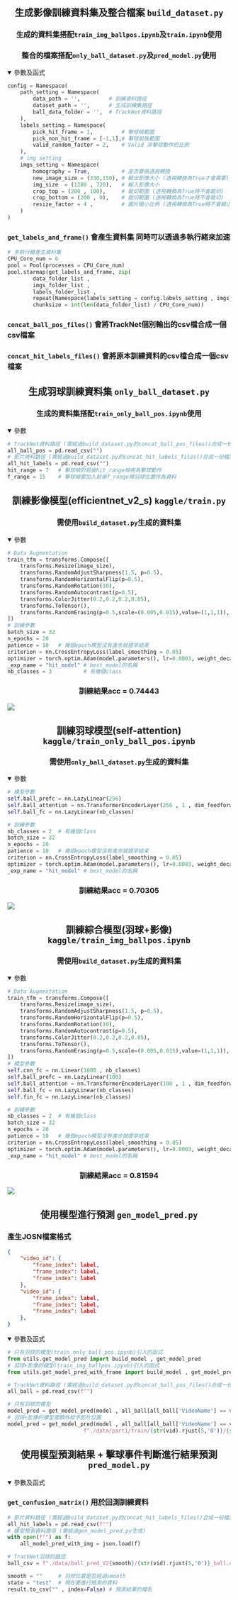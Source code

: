 ##  <div align="center">生成影像訓練資料集及整合檔案 ```build_dataset.py``` </div>
### <div align="center">生成的資料集搭配```train_img_ballpos.ipynb```及```train.ipynb```使用 </div>
### <div align="center">整合的檔案搭配```only_ball_dataset.py```及```pred_model.py```使用 </div>
<details open>
<summary>參數及函式</summary>

```python
config = Namespace(
    path_setting = Namespace(
        data_path = '',         # 訓練資料路徑
        dataset_path = '',      # 生成訓練集路徑
        ball_data_folder = '',  # TrackNet資料路徑
    ),
    labels_setting = Namespace(
        pick_hit_frame = 1,         # 擊球幀範圍
        pick_non_hit_frame = [-1,1],# 擊球前後範圍   
        valid_random_factor = 2,    # Valid 非擊球動作的比例
    ),
    # img setting
    imgs_setting = Namespace(
        homography = True,          # 是否要做透視轉換
        new_image_size = (330,150), # 輸出影像大小 (透視轉換為True才會需要)
        img_size  = (1280 , 720),   # 輸入影像大小
        crop_top = (200 , 100),     # 裁切範圍 (透視轉換為True時不會裁切)
        crop_bottom = (200 , 0),    # 裁切範圍 (透視轉換為True時不會裁切)
        resize_factor = 4 ,         # 圖片縮小比例 (透視轉換為True時不會縮小)
    )
)
```

### ```get_labels_and_frame()``` 會產生資料集 同時可以透過多執行緒來加速
```python
# 多執行續產生資料集
CPU_Core_num = 6
pool = Pool(processes = CPU_Core_num) 
pool.starmap(get_labels_and_frame, zip(
        data_folder_list , 
        imgs_folder_list , 
        labels_folder_list , 
        repeat(Namespace(labels_setting = config.labels_setting , imgs_setting = config.imgs_setting))) , 
        chunksize = int(len(data_folder_list) / CPU_Core_num))
```
### ``` concat_ball_pos_files() ``` 會將TrackNet個別輸出的csv檔合成一個csv檔案
### ``` concat_hit_labels_files() ``` 會將原本訓練資料的csv檔合成一個csv檔案

</details>

##  <div align="center">生成羽球訓練資料集 ```only_ball_dataset.py```</div>
### <div align="center">生成的資料集搭配```train_only_ball_pos.ipynb```使用 <div>
<details open>
<summary>參數</summary>


```python
# TrackNet資料路徑 (需經過build_dataset.py的concat_ball_pos_files()合成一份檔案)
all_ball_pos = pd.read_csv("") 
# 影片資料路徑 (需經過build_dataset.py的concat_hit_labels_files()合成一份檔案)
all_hit_labels = pd.read_csv("")
hit_range = 7   # 擊球幀的前後hit_range幀視為擊球動作 
f_range = 15    # 擊球幀要加入前後f_range幀羽球位置作為資料 
```

</details>

##  <div align="center">訓練影像模型(efficientnet_v2_s) ```kaggle/train.py``` </div>
### <div align="center">需使用```build_dataset.py```生成的資料集 </div>

<details open>
<summary>參數</summary>

```python
# Data Augmentation
train_tfm = transforms.Compose([
    transforms.Resize(image_size),
    transforms.RandomAdjustSharpness(1.5, p=0.5),
    transforms.RandomHorizontalFlip(p=0.5),
    transforms.RandomRotation(10),
    transforms.RandomAutocontrast(p=0.5),
    transforms.ColorJitter(0.2,0.2,0.2,0.05),
    transforms.ToTensor(),
    transforms.RandomErasing(p=0.5,scale=(0.005,0.015),value=(1,1,1)),
])
# 訓練參數
batch_size = 32
n_epochs = 20
patience = 10   # 幾個epoch模型沒有進步就提早結束
criterion = nn.CrossEntropyLoss(label_smoothing = 0.05)
optimizer = torch.optim.Adam(model.parameters(), lr=0.0003, weight_decay=1e-5)
_exp_name = "hit_model" # best_model的名稱
nb_classes = 3          # 有幾個class
```
</details>

###  <div align="center">訓練結果acc = 0.74443</div>
![](./image/image_with_ball_acc.png)


##  <div align="center">訓練羽球模型(self-attention) ```kaggle/train_only_ball_pos.ipynb``` </div>
### <div align="center">需使用```only_ball_dataset.py```生成的資料集 </div>

<details open>
<summary>參數</summary>

```python
# 模型參數
self.ball_prefc = nn.LazyLinear(256)
self.ball_attention = nn.TransformerEncoderLayer(256 , 1 , dim_feedforward = 256 , dropout=0.15 , batch_first = True)
self.ball_fc = nn.LazyLinear(nb_classes)

# 訓練參數
nb_classes = 2  # 有幾個class
batch_size = 32
n_epochs = 20   
patience = 10   # 幾個epoch模型沒有進步就提早結束
criterion = nn.CrossEntropyLoss(label_smoothing = 0.05)
optimizer = torch.optim.Adam(model.parameters(), lr=0.0003, weight_decay=1e-5)
_exp_name = "hit_model" # best_model的名稱
```
</details>

###  <div align="center">訓練結果acc = 0.70305</div>
![](./image/only_ball_acc.png)
 

##  <div align="center">訓練綜合模型(羽球+影像) ```kaggle/train_img_ballpos.ipynb``` </div>
### <div align="center">需使用```build_dataset.py```生成的資料集 </div>

<details open>
<summary>參數</summary>

```python
# Data Augmentation
train_tfm = transforms.Compose([
    transforms.Resize(image_size),
    transforms.RandomAdjustSharpness(1.5, p=0.5),
    transforms.RandomHorizontalFlip(p=0.5),
    transforms.RandomRotation(10),
    transforms.RandomAutocontrast(p=0.5),
    transforms.ColorJitter(0.2,0.2,0.2,0.05),
    transforms.ToTensor(),
    transforms.RandomErasing(p=0.5,scale=(0.005,0.015),value=(1,1,1)),
])
# 模型參數
self.cnn_fc = nn.Linear(1000 , nb_classes)
self.ball_prefc = nn.LazyLinear(100)
self.ball_attention = nn.TransformerEncoderLayer(100 , 1 , dim_feedforward = 128 , dropout=0.15 , batch_first = True)
self.ball_fc = nn.LazyLinear(nb_classes)
self.fin_fc = nn.LazyLinear(nb_classes)

# 訓練參數
nb_classes = 2  # 有幾個class
batch_size = 32
n_epochs = 20   
patience = 10   # 幾個epoch模型沒有進步就提早結束
criterion = nn.CrossEntropyLoss(label_smoothing = 0.05)
optimizer = torch.optim.Adam(model.parameters(), lr=0.0003, weight_decay=1e-5)
_exp_name = "hit_model" # best_model的名稱
```
</details>

###  <div align="center">訓練結果acc = 0.81594</div>
![](./image/image_with_ball_acc.png)


##  <div align="center">使用模型進行預測 ```gen_model_pred.py``` </div>
### 產生JOSN檔案格式
```json
{
    "video_id": {
        "frame_index": label,
        "frame_index": label,
        "frame_index": label
    },
    "video_id": {
        "frame_index": label,
        "frame_index": label,
        "frame_index": label
    },
}
```
<details open>
<summary>參數及函式</summary>

```python
# 只有羽球的模型(train_only_ball_pos.ipynb)引入的函式
from utils.get_model_pred import build_model , get_model_pred
# 羽球+影像的模型(train_img_ballpos.ipynb)引入的函式
from utils.get_model_pred_with_frame import build_model , get_model_pred

# TrackNet資料路徑 (需經過build_dataset.py的concat_ball_pos_files()合成一份檔案)
all_ball = pd.read_csv(f"") 

# 只有羽球的模型
model_pred = get_model_pred(model , all_ball[all_ball['VideoName'] == vid])
# 羽球+影像的模型需額外給予影片位置
model_pred = get_model_pred(model , all_ball[all_ball['VideoName'] == vid], 
                        f"./data/part1/train/{str(vid).rjust(5,'0')}/{str(vid).rjust(5,'0')}.mp4")
```

</details>

##  <div align="center">使用模型預測結果 + 擊球事件判斷進行結果預測 ```pred_model.py``` </div>

<details open>
<summary>參數及函式</summary>

### ```get_confusion_matrix()``` 用於回測訓練資料
```python
# 影片資料路徑 (需經過build_dataset.py的concat_hit_labels_files()合成一份檔案)
all_hit_labels = pd.read_csv(f"") 
# 模型預測資料路徑 (需經過gen_model_pred.py生成)
with open(f"") as f:
    all_model_pred_with_img = json.load(f)

# TrackNet羽球的路徑
ball_csv = f"./data/ball_pred_V2{smooth}/{str(vid).rjust(5,'0')}_ball.csv"

smooth = ""     # 羽球位置是否經過smooth
state = "test"  # 現在要進行預測的資料
result.to_csv("" , index=False) # 預測結果的檔名
```
</details>